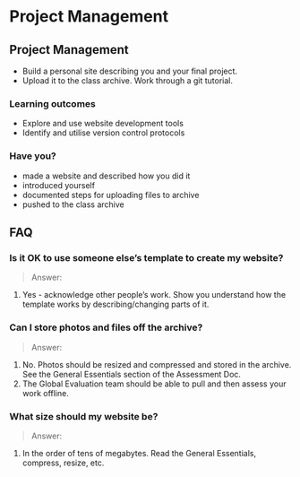 # Project Management

## Project Management

*  Build a personal site describing you and your final project.
* Upload it to the class archive. Work through a git tutorial.

### Learning outcomes

* Explore and use website development tools
* Identify and utilise version control protocols

### Have you?

* made a website and described how you did it
* introduced yourself
* documented steps for uploading files to archive
* pushed to the class archive

## FAQ

### Is it OK to use someone else’s template to create my website?
> Answer:
1. Yes - acknowledge other people’s work. Show you understand how the template works by describing/changing parts of it.

### Can I store photos and files off the archive?
> Answer:
1. No. Photos should be resized and compressed and stored in the archive. See the General Essentials section of the Assessment Doc.
2. The Global Evaluation team should be able to pull and then assess your work offline.

### What size should my website be?
> Answer:
1. In the order of tens of megabytes. Read the General Essentials, compress, resize, etc.
